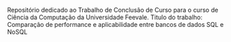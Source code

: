 Repositório dedicado ao Trabalho de Conclusão de Curso para o curso de Ciência da Computação da Universidade Feevale.
Titulo do trabalho: Comparação de performance e aplicabilidade entre bancos de dados SQL e NoSQL
